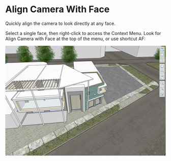 # Align Camera With Face

Quickly align the camera to look directly at any face.

Select a single face, then right-click to access the Context Menu. Look for Align Camera with Face at the top of the menu, or use shortcut AF:

![](../.gitbook/assets/alignwithface.gif)

